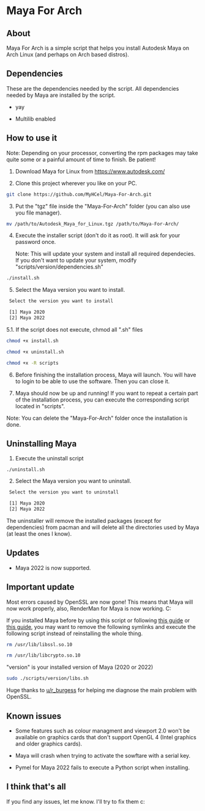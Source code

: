 # Maya For Arch

## About

Maya For Arch is a simple script that helps you install Autodesk Maya on Arch Linux (and perhaps on Arch based distros).

## Dependencies

These are the dependencies needed by the script. All dependencies needed by Maya are installed by the script.

* yay

* Multilib enabled

## How to use it

Note: Depending on your processor, converting the rpm packages may take quite some or a painful amount of time to finish. Be patient!

1. Download Maya for Linux from https://www.autodesk.com/

2. Clone this project wherever you like on your PC.

```bash
git clone https://github.com/MyHCel/Maya-For-Arch.git
```

3. Put the "tgz" file inside the "Maya-For-Arch" folder (you can also use you file manager).

```bash
mv /path/to/Autodesk_Maya_for_Linux.tgz /path/to/Maya-For-Arch/
```

4. Execute the installer script (don't do it as root). It will ask for your password once.

   Note: This will update your system and install all required dependecies. If you don't want
   to update your system, modify "scripts/version/dependencies.sh"

```bash
./install.sh
```

5. Select the Maya version you want to install.

```bash
 Select the version you want to install

 [1] Maya 2020
 [2] Maya 2022
```

5.1. If the script does not execute, chmod all ".sh" files

```bash
chmod +x install.sh
```
```bash
chmod +x uninstall.sh
```
```bash
chmod +x -R scripts
```

6. Before finishing the installation process, Maya will launch. You will have to login to be able
   to use the software. Then you can close it.

7. Maya should now be up and running! If you want to repeat a certain part of the installation
   process, you can execute the corresponding script located in "scripts".

Note: You can delete the "Maya-For-Arch" folder once the installation is done.

## Uninstalling Maya

1. Execute the uninstall script

```
./uninstall.sh
```

2. Select the Maya version you want to uninstall.

```bash
 Select the version you want to uninstall

 [1] Maya 2020
 [2] Maya 2022
```

The uninstaller will remove the installed packages (except for dependencies) from pacman and will delete all the directories used by Maya (at least the ones I know).

## Updates

* Maya 2022 is now supported.

## Important update

Most errors caused by OpenSSL are now gone! This means that Maya will now work properly, also, RenderMan for Maya is now working.  C:

If you installed Maya before by using this script or following [this guide](https://www.reddit.com/r/ManjaroLinux/comments/k3jz5a/how_to_install_maya_2020_renderman_23_on_manjaro/) or [this guide](https://medium.com/@llama_9851/installing-maya2020-on-arch-linux-e257ffadd52c), you may want to remove the following symlinks and execute the following script instead of reinstalling the whole thing.

```bash
rm /usr/lib/libssl.so.10
```
```bash
rm /usr/lib/libcrypto.so.10
```

"version" is your installed version of Maya (2020 or 2022)

```bash
sudo ./scripts/version/libs.sh
```

Huge thanks to [u/r_burgess](https://www.reddit.com/user/j_burgess/) for helping me diagnose the main problem
with OpenSSL.

## Known issues

* Some features such as colour managment and viewport 2.0 won't be available on graphics cards that
  don't support OpenGL 4 (Intel graphics and older graphics cards).

* Maya will crash when trying to activate the sowftare with a serial key.

* Pymel for Maya 2022 fails to execute a Python script when installing.

## I think that's all

If you find any issues, let me know. I'll try to fix them  c:
